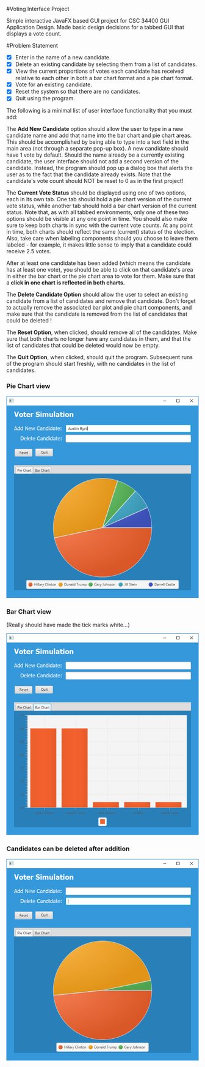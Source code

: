#Voting Interface Project

Simple interactive JavaFX based GUI project for CSC 34400 GUI Application Design. Made basic design decisions for a tabbed GUI that displays a vote count.

#Problem Statement

-[x] Enter in the name of a new candidate.
-[x] Delete an existing candidate by selecting them from a list of candidates.
-[x] View the current proportions of votes each candidate has received relative to each other in both a bar chart format and a pie chart format.
-[x] Vote for an existing candidate.
-[x] Reset the system so that there are no candidates.
-[x] Quit using the program.

The following is a minimal list of user interface functionality that you must add:

The <b>Add New Candidate</b> option should allow the user to type in a new candidate name and add that name into the bar chart and pie chart areas. This should be accomplished by being able to type into a text field in the main area (not through a separate pop-up box). A new candidate should have 1 vote by default.
Should the name already be a currently existing candidate, the user interface should not add a second version of the candidate. Instead, the program should pop up a dialog box that alerts the user as to the fact that the candidate already exists. Note that the candidate's vote count should NOT be reset to 0 as in the first project!

The <b>Current Vote Status</b> should be displayed using one of two options, each in its own tab. One tab should hold a pie chart version of the current vote status, while another tab should hold a bar chart version of the current status. Note that, as with all tabbed environments, only one of these two options should be visible at any one point in time. You should also make sure to keep both charts in sync with the current vote counts. At any point in time, both charts should reflect the same (current) status of the election. Also, take care when labeling components should you choose to leave them labeled - for example, it makes little sense to imply that a candidate could receive 2.5 votes.

After at least one candidate has been added (which means the candidate has at least one vote), you should be able to click on that candidate's area in either the bar chart or the pie chart area to vote for them. Make sure that a <b>click in one chart is reflected in both charts.</b>

The <b>Delete Candidate Option</b> should allow the user to select an existing candidate from a list of candidates and remove that candidate. Don't forget to actually remove the associated bar plot and pie chart components, and make sure that the candidate is removed from the list of candidates that could be deleted !

The <b>Reset Option</b>, when clicked, should remove all of the candidates. Make sure that both charts no longer have any candidates in them, and that the list of candidates that could be deleted would now be empty.

The <b>Quit Option</b>, when clicked, should quit the program. Subsequent runs of the program should start freshly, with no candidates in the list of candidates.

<p align="center">
  <h3>Pie Chart view</h3>
  <img src="/example1.PNG" />
  
  <br>
  
  <h3>Bar Chart view</h3>
  <p>(Really should have made the tick marks white...)</p>
  <img src="/example2.PNG" />
  
  <br>
  
  <h3>Candidates can be deleted after addition</h3>
  <img src="/example3.PNG" />
</p>
